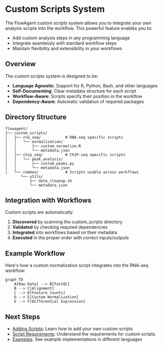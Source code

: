 # Custom Scripts System

The FlowAgent custom scripts system allows you to integrate your own analysis scripts into the workflow. This powerful feature enables you to:

- Add custom analysis steps in any programming language
- Integrate seamlessly with standard workflow steps
- Maintain flexibility and extensibility in your workflows

## Overview

The custom scripts system is designed to be:

- **Language Agnostic**: Support for R, Python, Bash, and other languages
- **Self-Documenting**: Clear metadata structure for each script
- **Workflow-Aware**: Scripts specify their position in the workflow
- **Dependency-Aware**: Automatic validation of required packages

## Directory Structure

```
flowagent/
├── custom_scripts/
│   ├── rna_seq/           # RNA-seq specific scripts
│   │   └── normalization/
│   │       ├── custom_normalize.R
│   │       └── metadata.json
│   ├── chip_seq/          # ChIP-seq specific scripts
│   │   └── peak_analysis/
│   │       ├── custom_peaks.py
│   │       └── metadata.json
│   └── common/            # Scripts usable across workflows
       └── utils/
           ├── data_cleanup.sh
           └── metadata.json
```

## Integration with Workflows

Custom scripts are automatically:

1. **Discovered** by scanning the custom_scripts directory
2. **Validated** by checking required dependencies
3. **Integrated** into workflows based on their metadata
4. **Executed** in the proper order with correct inputs/outputs

## Example Workflow

Here's how a custom normalization script integrates into the RNA-seq workflow:

```mermaid
graph TD
    A[Raw Data] --> B[FastQC]
    B --> C[Alignment]
    C --> D[Feature Counts]
    D --> E[Custom Normalization]
    E --> F[Differential Expression]
```

## Next Steps

- [Adding Scripts](adding-scripts.md): Learn how to add your own custom scripts
- [Script Requirements](requirements.md): Understand the requirements for custom scripts
- [Examples](examples/): See example implementations in different languages
